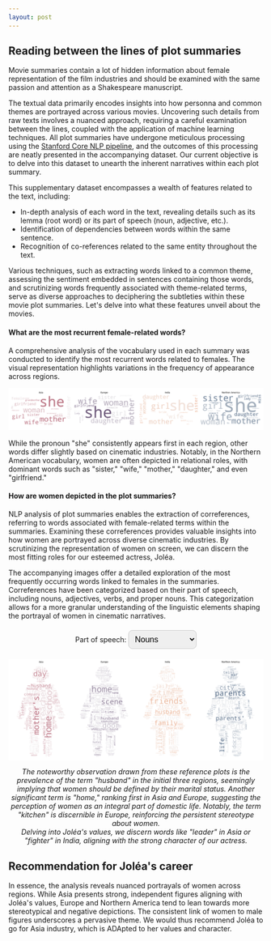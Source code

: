 ```yaml
---
layout: post
---
```


## Reading between the lines of plot summaries

Movie summaries contain a lot of hidden information about female representation of the film industries and should be examined with the same passion and attention as a Shakespeare manuscript.

The textual data primarily encodes insights into how personna and common themes are portrayed across various movies. Uncovering such details from raw texts involves a nuanced approach, requiring a careful examination between the lines, coupled with the application of machine learning techniques. All plot summaries have undergone meticulous processing using the [Stanford Core NLP pipeline](https://stanfordnlp.github.io/CoreNLP/pipeline.html), and the outcomes of this processing are neatly presented in the accompanying dataset. Our current objective is to delve into this dataset to unearth the inherent narratives within each plot summary.

This supplementary dataset encompasses a wealth of features related to the text, including:

- In-depth analysis of each word in the text, revealing details such as its lemma (root word) or its part of speech (noun, adjective, etc.).
- Identification of dependencies between words within the same sentence.
- Recognition of co-references related to the same entity throughout the text.

Various techniques, such as extracting words linked to a common theme, assessing the sentiment embedded in sentences containing those words, and scrutinizing words frequently associated with theme-related terms, serve as diverse approaches to deciphering the subtleties within these movie plot summaries. Let's delve into what these features unveil about the movies.

#### What are the most recurrent female-related words?

A comprehensive analysis of the vocabulary used in each summary was conducted to identify the most recurrent words related to females. The visual representation highlights variations in the frequency of appearance across regions.

![tokens](plots/tokens_wordcloud.png)

While the pronoun "she" consistently appears first in each region, other words differ slightly based on cinematic industries. Notably, in the Northern American vocabulary, women are often depicted in relational roles, with dominant words such as "sister," "wife," "mother," "daughter," and even "girlfriend."

#### How are women depicted in the plot summaries?

NLP analysis of plot summaries enables the extraction of correferences, referring to words associated with female-related terms within the summaries. Examining these correferences provides valuable insights into how women are portrayed across diverse cinematic industries. By scrutinizing the representation of women on screen, we can discern the most fitting roles for our esteemed actress, Joléa.

The accompanying images offer a detailed exploration of the most frequently occurring words linked to females in the summaries. Correferences have been categorized based on their part of speech, including nouns, adjectives, verbs, and proper nouns. This categorization allows for a more granular understanding of the linguistic elements shaping the portrayal of women in cinematic narratives.

<html lang="en">
<head>
    <meta charset="UTF-8">
    <meta name="viewport" content="width=device-width, initial-scale=1.0">
    <title>Interactive Image Selector</title>
    <style>
        #imageContainer {
            text-align: center;
            margin-top: 20px;
        }
        #imageSelector {
            border-radius: 8px;
            padding: 8px;
            border: 1px solid #ccc;
            font-size: 16px;
            margin-bottom: 20px;
        }
        .hidden {
            display: none;
        }
        .caption {
            margin-top: 10px;
            font-style: italic;
        }
    </style>
</head>
<body>
<div id="imageContainer">
    <label for="imageSelector">Part of speech: </label>
    <select id="imageSelector" onchange="showSelectedImage()">
        <option value="NOUN">Nouns</option>
        <option value="ADJ">Adjectives</option>
        <option value="VERB">Verbs</option>
        <option value="PROPN">Proper nouns</option>
    </select>
    <img id="NOUN" class="to-be-hidden" src="plots/NOUN_correferences_wordcloud.png" alt="Image 1">
    <div id="NOUNCaption" class="caption to-be-hidden">
        The noteworthy observation drawn from these reference plots is the prevalence of the term "husband" in the initial three regions, seemingly implying that women should be defined by their marital status. Another significant term is "home," ranking first in Asia and Europe, suggesting the perception of women as an integral part of domestic life. Notably, the term "kitchen" is discernible in Europe, reinforcing the persistent stereotype about women. <br>
        Delving into Joléa's values, we discern words like "leader" in Asia or "fighter" in India, aligning with the strong character of our actress.
    </div>
    <img id="ADJ" class="to-be-hidden hidden" src="plots/ADJ_correferences_wordcloud.png" alt="Image 2">
    <div id="ADJCaption" class="caption hidden to-be-hidden">
        Examining adjectival references reveals predominantly age-related, class-related, and emotion-related descriptors used to characterize women.
        Particularly, young women appear dominant in Asia and India, whereas middle-aged women take precedence in Europe and Northern America. <br>
        Women seem to be portrayed as strong and independent in Asia, as indicated by terms such as "successful," "battlefield," "anti-communist," and "criminal," portraying them not just as homemakers but as individuals fighting for their values. Joléa would appreciate this apparent strength. <br>
        Conversely, prevalent adjectives in Europe concerning women include "dead," "sick," "pet," "servitude," and even "suspicious." The same holds for Northern America with terms like "dead," "unobserved," "fanatical," "pregnant," and "useless."
        What actress would want to represent an industry casting women in such a degrading light? Certainly not Joléa.
    </div>
    <img id="VERB" class="to-be-hidden hidden" src="plots/VERB_correferences_wordcloud.png" alt="Image 3">
    <div id="VERBCaption" class="caption hidden to-be-hidden">
        Once again, Asia positions women in significant values-driven roles, with words like "participate," "escape," "happens," "want," and "hide-and-seek," portraying women as masters of their own destiny. <br>
        In contrast, India seems to depict women primarily as "housemaids" and "governesses," roles that do not align with Joléa's interests.
    </div>
    <img id="PROPN" class="to-be-hidden hidden" src="plots/PROPN_correferences_wordcloud.png" alt="Image 4">
    <div id="PROPNCaption" class="caption hidden to-be-hidden">
        Analyzing proper nouns related to females in summaries is intriguing as it allows us to determine if women are consistently linked to male characters. Across all regions, the prominent nouns include "father," "son," "ex-wife," "brother," and even "lover," all of which establish connections between women and men.
    </div>
</div>

<script>
    function showSelectedImage() {
        // Hide all images and captions
        var elements = document.querySelectorAll('.to-be-hidden');
        console.log(elements);
        elements.forEach(function (element) {
            element.classList.add('hidden');
        });
        // Show the selected image and caption
        var selectedImageId = document.getElementById('imageSelector').value;
        console.log(selectedImageId);
        var selectedImage = document.getElementById(selectedImageId);
        var selectedCaption = document.getElementById(selectedImageId + 'Caption');
        if (selectedImage && selectedCaption) {
            selectedImage.classList.remove('hidden');
            selectedCaption.classList.remove('hidden');
        }
    }
</script>
</body>
</html>

<div class="message">
    <h2> Recommendation for Joléa's career </h2>
    <p>
        In essence, the analysis reveals nuanced portrayals of women across regions. While Asia presents strong, independent figures aligning with Joléa's values, Europe and Northern America tend to lean towards more stereotypical and negative depictions. The consistent link of women to male figures underscores a pervasive theme. We would thus recommend Joléa to go for Asia industry, which is ADApted to her values and character.
    </p>
</div>
